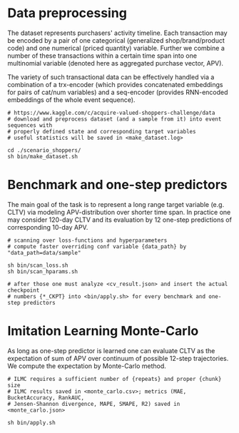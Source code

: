 # Data preprocessing

The dataset represents purchasers' activity timeline. Each transaction may be encoded by
a pair of one categorical (generalized shop/brand/product code) and one numerical (priced
quantity) variable. Further we combine a number of these transactions within a certain
time span into one multinomial variable (denoted here as aggregated purchase vector, APV).

The variety of such transactional data can be effectively handled via a combination of a
trx-encoder (which provides concatenated embeddings for pairs of cat/num variables) and a
seq-encoder (provides RNN-encoded embeddings of the whole event sequence).

```shell
# https://www.kaggle.com/c/acquire-valued-shoppers-challenge/data
# download and preprocess dataset (and a sample from it) into event sequences with
# properly defined state and corresponding target variables
# useful statistics will be saved in <make_dataset.log>

cd ./scenario_shoppers/
sh bin/make_dataset.sh
```

# Benchmark and one-step predictors

The main goal of the task is to represent a long range target variable (e.g. CLTV) via
modeling APV-distribution over shorter time span. In practice one may consider 120-day
CLTV and its evaluation by 12 one-step predictions of corresponding 10-day APV.

```shell
# scanning over loss-functions and hyperparameters
# compute faster overriding conf variable {data_path} by "data_path=data/sample"

sh bin/scan_loss.sh
sh bin/scan_hparams.sh

# after those one must analyze <cv_result.json> and insert the actual checkpoint
# numbers {*_CKPT} into <bin/apply.sh> for every benchmark and one-step predictors
```

# Imitation Learning Monte-Carlo

As long as one-step predictor is learned one can evaluate CLTV as the expectation of sum
of APV over continuum of possible 12-step trajectories. We compute the expectation by
Monte-Carlo method.

```shell
# ILMC requires a sufficient number of {repeats} and proper {chunk} size
# ILMC results saved in <monte_carlo.csv>; metrics (MAE, BucketAccuracy, RankAUC,
# Jensen-Shannon divergence, MAPE, SMAPE, R2) saved in <monte_carlo.json>

sh bin/apply.sh
```
